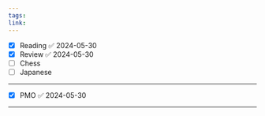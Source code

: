 ```yaml
---
tags: 
link:
---
```

- [x] Reading ✅ 2024-05-30
- [x] Review ✅ 2024-05-30
- [ ] Chess
- [ ] Japanese
---
- [x] PMO ✅ 2024-05-30
---
